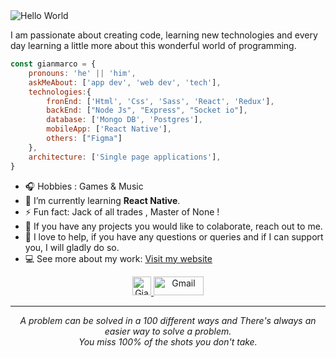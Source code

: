 
<img href="https://github.com/GianmarcoVc/GianmarcoVc/blob/master/banner.png" alt="Hello World"/>

I am passionate about creating code, learning new technologies and every day learning a little more about this wonderful world of programming.

```javascript
const gianmarco = {
    pronouns: 'he' || 'him',
    askMeAbout: ['app dev', 'web dev', 'tech'],
    technologies:{
        fronEnd: ['Html', 'Css', 'Sass', 'React', 'Redux'],
        backEnd: ["Node Js", "Express", "Socket io"],
        database: ['Mongo DB', 'Postgres'],
        mobileApp: ['React Native'],
        others: ["Figma"]
    },
    architecture: ['Single page applications'],
}
```
<!-- <p align="right">
  <a href="https://developer.mozilla.org/es/docs/Web/HTML" alt="HTML">
    <img src="https://upload.wikimedia.org/wikipedia/commons/thumb/6/61/HTML5_logo_and_wordmark.svg/1200px-HTML5_logo_and_wordmark.svg.png" height="50">
  </a>
  <a href="https://developer.mozilla.org/es/docs/Web/CSS" alt="CSS">
    <img src="https://upload.wikimedia.org/wikipedia/commons/thumb/d/d5/CSS3_logo_and_wordmark.svg/640px-CSS3_logo_and_wordmark.svg.png" height="50">
  </a>
  <a href="https://sass-lang.com/" alt="SASS">
    <img src="https://upload.wikimedia.org/wikipedia/commons/thumb/9/96/Sass_Logo_Color.svg/1280px-Sass_Logo_Color.svg.png" height="40">
  </a>
  <a href="https://developer.mozilla.org/es/docs/Web/JavaScript" alt="Javascript">
    <img src="https://upload.wikimedia.org/wikipedia/commons/thumb/9/99/Unofficial_JavaScript_logo_2.svg/1200px-Unofficial_JavaScript_logo_2.svg.png" height="40">
  </a>
  <a href="https://es.reactjs.org/" alt="React">
    <img src="https://upload.wikimedia.org/wikipedia/commons/thumb/4/47/React.svg/1200px-React.svg.png" height="40">
  </a>
  <a href="https://es.redux.js.org/" alt="Redux">
    <img src="https://raw.githubusercontent.com/reduxjs/redux/master/logo/logo.png" height="40">
  </a>
  <a href="https://nodejs.org/" alt="Node Js">
    <img src="https://brandslogos.com/wp-content/uploads/thumbs/nodejs-icon-logo.png" height="40">
  </a>
  <a href="https://expressjs.com/" alt="Express">
    <img src="https://images.tute.io/tute/topic/express-js.png" height="40">
  </a>
    <a href="https://www.mongodb.com/" alt="Mongo DB">
    <img src="https://img.icons8.com/color/452/mongodb.png" height="40">
  </a>
  <a href="https://www.postgresql.org/" alt="Postgres">
    <img src="https://upload.wikimedia.org/wikipedia/commons/thumb/2/29/Postgresql_elephant.svg/1200px-Postgresql_elephant.svg.png" height="40">
  </a>
  <a href="https://sequelize.org/" alt="Sequalize">
    <img src="https://sequelize.org/v7/manual/asset/logo.png" height="40">
  </a>
  <a href="https://git-scm.com/" alt="Git">
    <img src="https://iconape.com/wp-content/png_logo_vector/git-icon.png" height="40">
  </a>
  <a href="https://www.figma.com/" alt="Figma">
    <img src="https://upload.wikimedia.org/wikipedia/commons/thumb/3/33/Figma-logo.svg/1200px-Figma-logo.svg.png" height="40">
  </a>
</p>
 -->
 
- 🎧 Hobbies : Games & Music
- 🌱 I’m currently learning **React Native**.
- ⚡ Fun fact: Jack of all trades , Master of None !
- 👯 If you have any projects you would like to colaborate, reach out to me.
- 💬 I love to help, if you have any questions or queries and if I can support you, I will gladly do so.
- 💻 See more about my work: <a href="#">Visit my website</a>
   
<p align="center">
  <a href="https://www.linkedin.com/in/gianmarco-valentin/">
    <img src="https://www.vectorlogo.zone/logos/linkedin/linkedin-icon.svg" alt="Gianmarco Valentin LinkedIn Profile" title="Linkedin" height="30">
  </a>
  <a href="mailto:gianmarcovalentinc@gmail.com">
    <img src="https://raw.githubusercontent.com/Thomas-George-T/Thomas-George-T/master/assets/google-gmail.svg" alt="Gmail" title="Email" height="30" width="80">
  </a>
</p>

<hr \>

<p align="center">
   <i>A problem can be solved in a 100 different ways and There's always an easier way to solve a problem.</i>
   <br>
   <i>You miss 100% of the shots you don't take.</i>
</p>         
